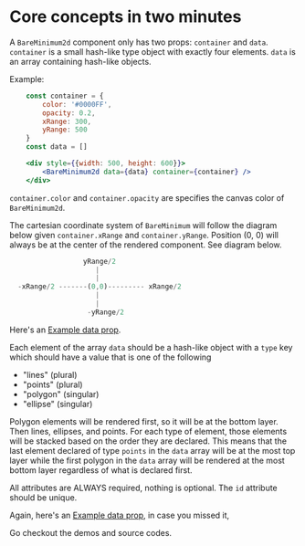 # Core concepts in two minutes

A `BareMinimum2d` component only has two props: `container` and `data`.
`container` is a small hash-like type object with exactly four elements.
`data` is an array containing hash-like objects.

Example:

```jsx
    const container = {
        color: '#0000FF',
        opacity: 0.2,
        xRange: 300,
        yRange: 500
    }
    const data = []

    <div style={{width: 500, height: 600}}>
        <BareMinimum2d data={data} container={container} />
    </div>

```

`container.color` and `container.opacity` are specifies the canvas color of `BareMinimum2d`.

The cartesian coordinate system of `BareMinimum` will follow the
diagram below given `container.xRange` and `container.yRange`.
Position (0, 0) will always be at the center of the rendered component.
See diagram below.

```js
                  yRange/2
                     |
                     |
  -xRange/2 -------(0,0)--------- xRange/2
                     |
                     |
                   -yRange/2
```

Here's an [Example data prop](./example/src/demo1/demoProps.js).

Each element of the array `data` should be a hash-like object
with a `type` key which should have a value that is one of
the following

- "lines" (plural)
- "points" (plural)
- "polygon" (singular)
- "ellipse" (singular)

Polygon elements will be rendered first, so it will be at the bottom layer.
Then lines, ellipses, and points. For each type of element, those elements will be stacked based
on the order they are declared. This means that the last element declared of type `points`
in the `data` array will be at the most top layer while the first polygon in the
`data` array will be rendered at the most bottom layer regardless of what is declared first.

All attributes are ALWAYS required, nothing is optional.
The `id` attribute should be unique.

Again, here's an [Example data prop](./example/src/demo1/demoProps.js), in case you missed it,

Go checkout the demos and source codes.
